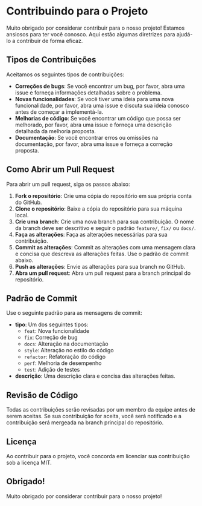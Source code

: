# Contribuindo para o Projeto

Muito obrigado por considerar contribuir para o nosso projeto! Estamos ansiosos para ter você conosco. Aqui estão algumas diretrizes para ajudá-lo a contribuir de forma eficaz.

## Tipos de Contribuições

Aceitamos os seguintes tipos de contribuições:

- **Correções de bugs**: Se você encontrar um bug, por favor, abra uma issue e forneça informações detalhadas sobre o problema.
- **Novas funcionalidades**: Se você tiver uma ideia para uma nova funcionalidade, por favor, abra uma issue e discuta sua ideia conosco antes de começar a implementá-la.
- **Melhorias de código**: Se você encontrar um código que possa ser melhorado, por favor, abra uma issue e forneça uma descrição detalhada da melhoria proposta.
- **Documentação**: Se você encontrar erros ou omissões na documentação, por favor, abra uma issue e forneça a correção proposta.

## Como Abrir um Pull Request

Para abrir um pull request, siga os passos abaixo:

1. **Fork o repositório**: Crie uma cópia do repositório em sua própria conta do GitHub.
2. **Clone o repositório**: Baixe a cópia do repositório para sua máquina local.
3. **Crie uma branch**: Crie uma nova branch para sua contribuição. O nome da branch deve ser descritivo e seguir o padrão `feature/`, `fix/` ou `docs/`.
4. **Faça as alterações**: Faça as alterações necessárias para sua contribuição.
5. **Commit as alterações**: Commit as alterações com uma mensagem clara e concisa que descreva as alterações feitas. Use o padrão de commit abaixo.
6. **Push as alterações**: Envie as alterações para sua branch no GitHub.
7. **Abra um pull request**: Abra um pull request para a branch principal do repositório.

## Padrão de Commit

Use o seguinte padrão para as mensagens de commit:

- **tipo**: Um dos seguintes tipos:
  - `feat`: Nova funcionalidade
  - `fix`: Correção de bug
  - `docs`: Alteração na documentação
  - `style`: Alteração no estilo do código
  - `refactor`: Refatoração do código
  - `perf`: Melhoria de desempenho
  - `test`: Adição de testes
- **descrição**: Uma descrição clara e concisa das alterações feitas.

## Revisão de Código

Todas as contribuições serão revisadas por um membro da equipe antes de serem aceitas. Se sua contribuição for aceita, você será notificado e a contribuição será mergeada na branch principal do repositório.

## Licença

Ao contribuir para o projeto, você concorda em licenciar sua contribuição sob a licença MIT.

## Obrigado!

Muito obrigado por considerar contribuir para o nosso projeto!